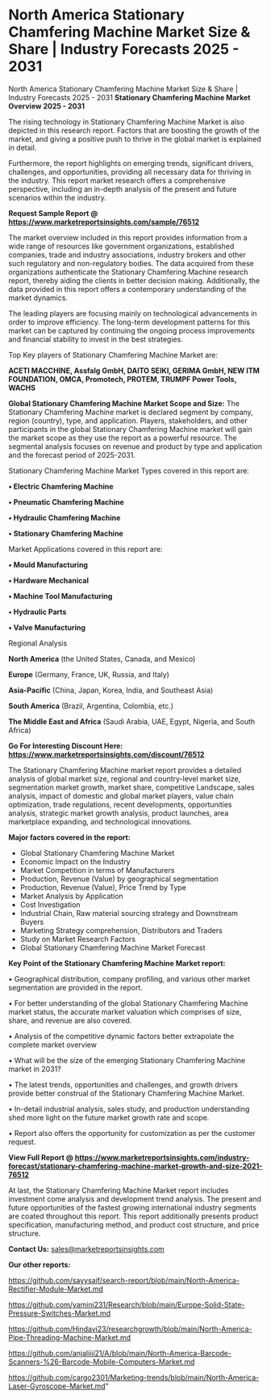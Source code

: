 # North America Stationary Chamfering Machine Market Size & Share | Industry Forecasts 2025 - 2031
 North America Stationary Chamfering Machine Market Size & Share | Industry Forecasts 2025 - 2031
<Strong> Stationary Chamfering Machine Market Overview 2025 - 2031</strong>

The rising technology in Stationary Chamfering Machine Market is also depicted in this research report. Factors that are boosting the growth of the market, and giving a positive push to thrive in the global market is explained in detail.

Furthermore, the report highlights on emerging trends, significant drivers, challenges, and opportunities, providing all necessary data for thriving in the industry. This report market research offers a comprehensive perspective, including an in-depth analysis of the present and future scenarios within the industry.

<strong>Request Sample Report @ <a href=https://www.marketreportsinsights.com/sample/76512>https://www.marketreportsinsights.com/sample/76512</a></strong>

The market overview included in this report provides information from a wide range of resources like government organizations, established companies, trade and industry associations, industry brokers and other such regulatory and non-regulatory bodies. The data acquired from these organizations authenticate the Stationary Chamfering Machine research report, thereby aiding the clients in better decision making. Additionally, the data provided in this report offers a contemporary understanding of the market dynamics.

The leading players are focusing mainly on technological advancements in order to improve efficiency. The long-term development patterns for this market can be captured by continuing the ongoing process improvements and financial stability to invest in the best strategies.

Top Key players of Stationary Chamfering Machine Market are:

<strong>ACETI MACCHINE, Assfalg GmbH, DAITO SEIKI, GERIMA GmbH, NEW ITM FOUNDATION, OMCA, Promotech, PROTEM, TRUMPF Power Tools, WACHS</strong>

<strong><b>Global Stationary Chamfering Machine Market Scope and Size:</b></strong>
The Stationary Chamfering Machine market is declared segment by company, region (country), type, and application. Players, stakeholders, and other participants in the global Stationary Chamfering Machine market will gain the market scope as they use the report as a powerful resource. The segmental analysis focuses on revenue and product by type and application and the forecast period of 2025-2031.

Stationary Chamfering Machine Market Types covered in this report are:

<strong>• Electric Chamfering Machine

• Pneumatic Chamfering Machine

• Hydraulic Chamfering Machine

• Stationary Chamfering Machine</strong>

Market Applications covered in this report are:

<strong>• Mould Manufacturing

• Hardware Mechanical

• Machine Tool Manufacturing

• Hydraulic Parts

• Valve Manufacturing</strong> 

Regional Analysis

<strong>North America</strong> (the United States, Canada, and Mexico)

<strong>Europe</strong> (Germany, France, UK, Russia, and Italy)

<strong>Asia-Pacific</strong> (China, Japan, Korea, India, and Southeast Asia)

<strong>South America</strong> (Brazil, Argentina, Colombia, etc.)

<strong>The Middle East and Africa</strong> (Saudi Arabia, UAE, Egypt, Nigeria, and South Africa)

<strong>Go For Interesting Discount Here: <a href=https://www.marketreportsinsights.com/discount/76512>https://www.marketreportsinsights.com/discount/76512</a></strong>

The Stationary Chamfering Machine market report provides a detailed analysis of global market size, regional and country-level market size, segmentation market growth, market share, competitive Landscape, sales analysis, impact of domestic and global market players, value chain optimization, trade regulations, recent developments, opportunities analysis, strategic market growth analysis, product launches, area marketplace expanding, and technological innovations.

<strong><b>Major factors covered in the report:</b></strong>
<ul>
  <li>Global Stationary Chamfering Machine Market </li>
  <li>Economic Impact on the Industry</li>
  <li>Market Competition in terms of Manufacturers</li>
  <li>Production, Revenue (Value) by geographical segmentation</li>
  <li>Production, Revenue (Value), Price Trend by Type</li>
  <li>Market Analysis by Application</li>
  <li>Cost Investigation</li>
  <li>Industrial Chain, Raw material sourcing strategy and Downstream Buyers</li>
  <li>Marketing Strategy comprehension, Distributors and Traders</li>
  <li>Study on Market Research Factors</li>
  <li>Global Stationary Chamfering Machine Market Forecast</li>
</ul>

<strong><b>Key Point of the Stationary Chamfering Machine Market report:</b></strong>

• Geographical distribution, company profiling, and various other market segmentation are provided in the report.

• For better understanding of the global Stationary Chamfering Machine market status, the accurate market valuation which comprises of size, share, and revenue are also covered.

• Analysis of the competitive dynamic factors better extrapolate the complete market overview

• What will be the size of the emerging Stationary Chamfering Machine market in 2031?

• The latest trends, opportunities and challenges, and growth drivers provide better construal of the Stationary Chamfering Machine Market.

• In-detail industrial analysis, sales study, and production understanding shed more light on the future market growth rate and scope.

• Report also offers the opportunity for customization as per the customer request.

<strong><b>View Full Report @ <a href=https://www.marketreportsinsights.com/industry-forecast/stationary-chamfering-machine-market-growth-and-size-2021-76512>https://www.marketreportsinsights.com/industry-forecast/stationary-chamfering-machine-market-growth-and-size-2021-76512</a></b></strong>


At last, the Stationary Chamfering Machine Market report includes investment come analysis and development trend analysis. The present and future opportunities of the fastest growing international industry segments are coated throughout this report. This report additionally presents product specification, manufacturing method, and product cost structure, and price structure.

<strong>Contact Us:</strong>
sales@marketreportsinsights.com

<strong>Our other reports:</strong>

<a href=https://github.com/sayysaif/search-report/blob/main/North-America-Rectifier-Module-Market.md>https://github.com/sayysaif/search-report/blob/main/North-America-Rectifier-Module-Market.md</a>

<a href=https://github.com/yamini231/Research/blob/main/Europe-Solid-State-Pressure-Switches-Market.md>https://github.com/yamini231/Research/blob/main/Europe-Solid-State-Pressure-Switches-Market.md</a>

<a href=https://github.com/Hindavi23/researchgrowth/blob/main/North-America-Pipe-Threading-Machine-Market.md>https://github.com/Hindavi23/researchgrowth/blob/main/North-America-Pipe-Threading-Machine-Market.md</a>

<a href=https://github.com/anjaliiii21/A/blob/main/North-America-Barcode-Scanners-%26-Barcode-Mobile-Computers-Market.md>https://github.com/anjaliiii21/A/blob/main/North-America-Barcode-Scanners-%26-Barcode-Mobile-Computers-Market.md</a>

<a href=https://github.com/cargo2301/Marketing-trends/blob/main/North-America-Laser-Gyroscope-Market.md>https://github.com/cargo2301/Marketing-trends/blob/main/North-America-Laser-Gyroscope-Market.md</a>"
